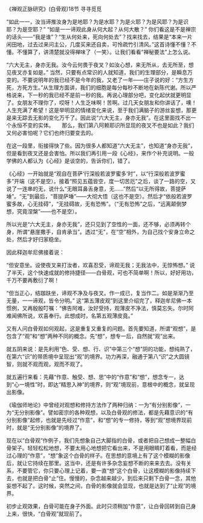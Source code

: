 《禅观正脉研究》(白骨观)18节 寻寻觅觅

“如此一一，汝当谛推汝身为是地耶？为是水耶？为是火耶？为是风耶？为是识耶？为是空耶？”
“如是一一谛观此身从何大起？从何大散？”
你们看这是不是禅宗的话头——“我是谁”？“生从何处来，死向何处去”？找来找去，结果是“本来一片闲田地，过去过来问主公，几度买来还自卖，可怜疏竹引清风。”这首诗懂不懂？不懂。不懂算了，讲清楚就没得禅味了（一笑）。让我们看看“禅秘要法”上怎么说。

“六大无主，身亦无我。汝今云何畏于夜叉？如汝心想，来无所从，去无所至，想见夜叉亦复如是。”
当然，只要有点常识的人就知道，我们的生理部分，是瞬息万变的。不要说明年的我已经不是今年的我，又老了一年——庄子说的好：“方生方死，方死方生。”从生理方面讲，我们的细胞是每分每秒不断地在新陈代谢。所以严格说来，下一秒的我已经不是前一秒的我。再说心理部分吧，变化起伏就更明显了。女朋友不理你了，哎呀！人生乏味啊！苦啊。过几天女朋友和你讲话了，噢！人生充满了希望！这是举明显的情绪变化来说，至于我们满脑子的游丝妄想，那更是来无踪去无影的变化万千了。因此说“六大无主，身亦无我”。在这里面找不出一个永恒不变的实体。　　那么，我们第八阿赖耶识所显现的夜叉不也是如此？我们又何必害怕呢？它们也终归要变去的。

在这一段里，衔接得快了些。因为很多人都知道“六大无主”，也知道“身亦无我”，但是看到夜叉还是会害怕。所以我们再引用一段《心经》，来作个补充说明。一般学佛的人都认为《心经》是谈空的，告诉你们，错了。

《心经》一开始就是“观自在菩萨‘行深般若波罗蜜多’时”，以“行深般若波罗蜜多”开端（这不是空）。接着“照见五蕴皆空，度一切苦厄”之后，谈了一路的空，又说了一连串的无，说什么“无眼耳鼻舌身意，无……”然后“以无所得故，菩提萨埵”。“无”到最后，“菩提萨埵”——大彻大悟（这也不是空）。然后才“依般若波罗蜜多故，心无挂碍”，“无挂碍故，无有恐怖”。（“无有恐怖”之后，“远离颠倒梦想，究竟涅槃”——也不是空）。

所以光是“六大无主，身亦无我”，还只见到了空性的一面，还不够，必须再转个身，所谓“悬崖撒手，自肯承当”。透过“无”，在“空”相外，为自己找个安身立命之处，然后才好归家稳坐。

因此释迦牟尼佛接着说：

“但安意坐。设使夜叉来打汝者，欢喜忍受，谛观无我；无我法中，无惊怖想。”
说了半天，这个快速成就的修持捷径——白骨观，可也不简单啊！所以，好好用功，千万不要再敷衍了啊！

“但当正心，结跏趺坐，谛观不净及与夜叉。作一成已，复当作二。如是渐渐乃至无量，一一谛观，皆令分明。”
这“第五薄皮观”到这里介绍完了，释迦牟尼佛一本惯例，又再殷殷叮嘱：“佛告阿难，汝好受持，观薄皮不净法，慎莫忘失。尔时阿难闻佛所说，欢喜奉行。此想成时，名第五观薄皮竟。”

又有人问白骨观如何观起，这是重复又重复的问题。首先要知道，所谓“观想”，是包含了“观”和“想”两种不同的概念。先“想”，想专一后，自然就“观”出来。

就五阴来说：是先利用“色、受、想、行、识”中第三个“想”阴的功能，想纯熟了，在第六“识”的带质境中呈现出“观”的境界。功力再深，融通于第八“识”之大圆镜智，则就不观而观，观而不观了。

就五遍行来看：先藉“作意、触受、想、思”中的“作意”和“想”，想念专一，达到“心一境性”时，即达“精思入神”的境界，则“观”境现前，意根中的概念，就呈现出影像。

《瑜伽师地论》中曾经对观想和修持方法作了两种归纳：一为“有分别影像”，一为“无分别影像”。譬如密宗的各种观想，以及白骨观的修法，都是先藉意识的“有分别影像”起修，也就是先经过“作意”，和“想”的专一修持，等到“观”想境界现前时，就是“无分别影像”的境界了。

现在以“白骨观”作例子，我们先想象自己大脚指的白骨，或者把自己想成一整幅白骨架子。轻轻松松地想，不要太用心地想把它看出来，不是用眼睛盯着看，而是经过心理的“作意”，“想”象这个白骨的样子。在思想的意境上有了这个模糊的影像后，就让它持续在那里。这当中，还是有许多杂念妄想不断的来来去去。没有关系，不要管它，你只要心理上记着，要一直“想”这个白骨，让这模糊的影像持续下去，也就是把白骨“止”住。慢慢的，杂念越来越少。到后来只剩下白骨一念，其他妄想不起了。这时候，突然之间，白骨的影像就会显现，也就是达到了“止观”的境界。

初步止观效果，白骨可能在身子外面。此时只须稍加“作意”，让白骨回转到自己身上来，很快，“白骨观”就现前了。


